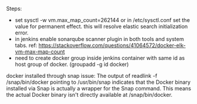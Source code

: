 Steps:
- set sysctl -w vm.max_map_count=262144 or in /etc/sysctl.conf set the value for permanent effect. this will resolve elastic search initialization error.
- in jenkins enable sonarqube scanner plugin in both tools and system tabs. 
ref: https://stackoverflow.com/questions/41064572/docker-elk-vm-max-map-count
- need to create docker group inside jenkins container with same id as host group of docker. (groupadd -g id docker)

docker installed through snap issue:
The output of readlink -f /snap/bin/docker pointing to /usr/bin/snap indicates that the Docker binary installed via Snap is actually a wrapper for the Snap command. This means the actual Docker binary isn't directly available at /snap/bin/docker.


